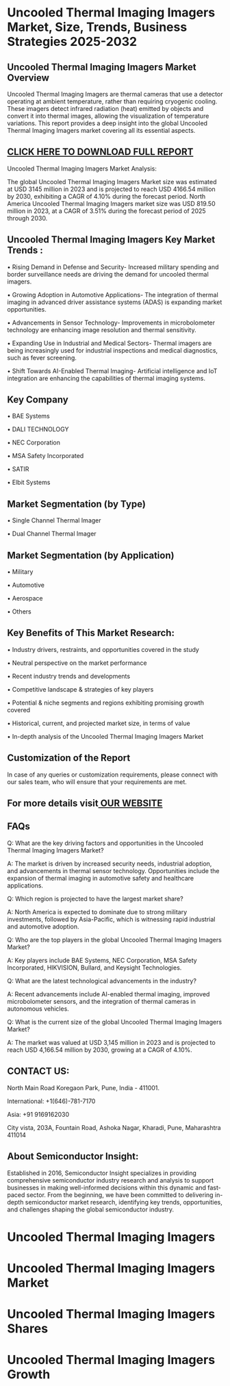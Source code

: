 Uncooled Thermal Imaging Imagers Market, Size, Trends, Business Strategies 2025-2032
=
Uncooled Thermal Imaging Imagers Market Overview
-
Uncooled Thermal Imaging Imagers are thermal cameras that use a detector operating at ambient temperature, rather than requiring cryogenic cooling. These imagers detect infrared radiation (heat) emitted by objects and convert it into thermal images, allowing the visualization of temperature variations.
This report provides a deep insight into the global Uncooled Thermal Imaging Imagers market covering all its essential aspects. 

[CLICK HERE TO DOWNLOAD FULL REPORT](https://semiconductorinsight.com/report/uncooled-thermal-imaging-imagers-market/)
-
Uncooled Thermal Imaging Imagers Market Analysis:

The global Uncooled Thermal Imaging Imagers Market size was estimated at USD 3145 million in 2023 and is projected to reach USD 4166.54 million by 2030, exhibiting a CAGR of 4.10% during the forecast period.
North America Uncooled Thermal Imaging Imagers market size was USD 819.50 million in 2023, at a CAGR of 3.51% during the forecast period of 2025 through 2030.

Uncooled Thermal Imaging Imagers Key Market Trends  :
-
•	Rising Demand in Defense and Security- Increased military spending and border surveillance needs are driving the demand for uncooled thermal imagers.

•	Growing Adoption in Automotive Applications- The integration of thermal imaging in advanced driver assistance systems (ADAS) is expanding market opportunities.

•	Advancements in Sensor Technology- Improvements in microbolometer technology are enhancing image resolution and thermal sensitivity.

•	Expanding Use in Industrial and Medical Sectors- Thermal imagers are being increasingly used for industrial inspections and medical diagnostics, such as fever screening.

•	Shift Towards AI-Enabled Thermal Imaging- Artificial intelligence and IoT integration are enhancing the capabilities of thermal imaging systems.

Key Company
-
•	BAE Systems

•	DALI TECHNOLOGY

•	NEC Corporation

•	MSA Safety Incorporated

•	SATIR

•	Elbit Systems

Market Segmentation (by Type)
-
•	Single Channel Thermal Imager

•	Dual Channel Thermal Imager

Market Segmentation (by Application)
-
•	Military

•	Automotive

•	Aerospace

•	Others

Key Benefits of This Market Research:
-
•	Industry drivers, restraints, and opportunities covered in the study

•	Neutral perspective on the market performance

•	Recent industry trends and developments

•	Competitive landscape & strategies of key players

•	Potential & niche segments and regions exhibiting promising growth covered

•	Historical, current, and projected market size, in terms of value

•	In-depth analysis of the Uncooled Thermal Imaging Imagers Market

Customization of the Report
-
In case of any queries or customization requirements, please connect with our sales team, who will ensure that your requirements are met.

For more details visit[ OUR WEBSITE](https://semiconductorinsight.com/report/uncooled-thermal-imaging-imagers-market/)
-
FAQs
-
Q: What are the key driving factors and opportunities in the Uncooled Thermal Imaging Imagers Market?

A: The market is driven by increased security needs, industrial adoption, and advancements in thermal sensor technology. Opportunities include the expansion of thermal imaging in automotive safety and healthcare applications.

Q: Which region is projected to have the largest market share?

A: North America is expected to dominate due to strong military investments, followed by Asia-Pacific, which is witnessing rapid industrial and automotive adoption.

Q: Who are the top players in the global Uncooled Thermal Imaging Imagers Market?

A: Key players include BAE Systems, NEC Corporation, MSA Safety Incorporated, HIKVISION, Bullard, and Keysight Technologies.

Q: What are the latest technological advancements in the industry?

A: Recent advancements include AI-enabled thermal imaging, improved microbolometer sensors, and the integration of thermal cameras in autonomous vehicles.

Q: What is the current size of the global Uncooled Thermal Imaging Imagers Market?

A: The market was valued at USD 3,145 million in 2023 and is projected to reach USD 4,166.54 million by 2030, growing at a CAGR of 4.10%.

CONTACT US:
-
North Main Road Koregaon Park, Pune, India - 411001.

International: +1(646)-781-7170

Asia: +91 9169162030

City vista, 203A, Fountain Road, Ashoka Nagar, Kharadi, Pune, Maharashtra 411014

About Semiconductor Insight:
-
Established in 2016, Semiconductor Insight specializes in providing comprehensive semiconductor industry research and analysis to support businesses in making well-informed decisions within this dynamic and fast-paced sector. From the beginning, we have been committed to delivering in-depth semiconductor market research, identifying key trends, opportunities, and challenges shaping the global semiconductor industry.

# Uncooled Thermal Imaging Imagers

# Uncooled Thermal Imaging Imagers Market

# Uncooled Thermal Imaging Imagers Shares

# Uncooled Thermal Imaging Imagers Growth


